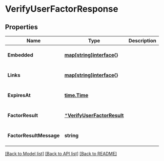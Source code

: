 # VerifyUserFactorResponse

## Properties
Name | Type | Description | Notes
------------ | ------------- | ------------- | -------------
**Embedded** | [**map[string]interface{}**](interface{}.md) |  | [optional] [default to null]
**Links** | [**map[string]interface{}**](interface{}.md) |  | [optional] [default to null]
**ExpiresAt** | [**time.Time**](time.Time.md) |  | [optional] [default to null]
**FactorResult** | [***VerifyUserFactorResult**](VerifyUserFactorResult.md) |  | [optional] [default to null]
**FactorResultMessage** | **string** |  | [optional] [default to null]

[[Back to Model list]](../README.md#documentation-for-models) [[Back to API list]](../README.md#documentation-for-api-endpoints) [[Back to README]](../README.md)


